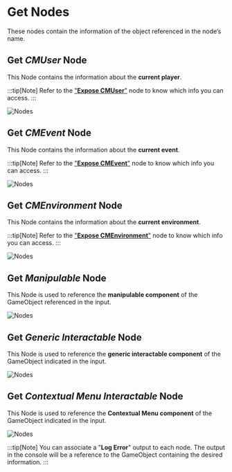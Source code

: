 ﻿---
sidebar_position: 1
---

# Get Nodes

These nodes contain the information of the object referenced in the node’s name.

## Get *CMUser* Node

This Node contains the information about the **current player**.

:::tip[Note] 
	Refer to the ["**Expose CMUser**"](Expose-nodes.md##expose-cmuser-node) node to know which info you can access.
:::

![Nodes](/img/get-nodes1.png)

## Get *CMEvent* Node

This Node contains the information about the **current event**.

:::tip[Note] 
	Refer to the ["**Expose CMEvent**"](Expose-nodes.md##expose-cmevent-node) node to know which info you can access.
:::

![Nodes](/img/get-nodes2.png)

## Get *CMEnvironment* Node

This Node contains the information about the **current environment**.

:::tip[Note] 
	Refer to the ["**Expose CMEnvironment**"](Expose-nodes.md##expose-cmenvironment-node) node to know which info you can access.
:::

![Nodes](/img/get-nodes3.png)

## Get *Manipulable* Node

This Node is used to reference the **manipulable component** of the GameObject referenced in the input. 

![Nodes](/img/get-nodes4.png)

## Get *Generic Interactable* Node

This Node is used to reference the **generic interactable component** of the GameObject indicated in the input. 

![Nodes](/img/get-nodes5.png)

## Get *Contextual Menu Interactable* Node

This Node is used to reference the **Contextual Menu component** of the GameObject indicated in the input. 

![Nodes](/img/get-nodes6.png)


:::tip[Note] 
	You can associate a "**Log Error**" output to each node. The output in the console will be a reference to the GameObject containing the desired information.
:::